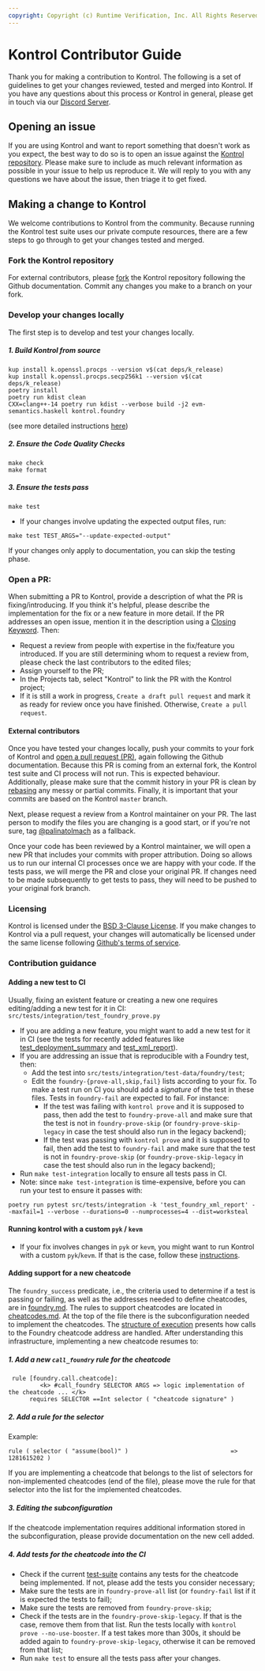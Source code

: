 ```yaml
---
copyright: Copyright (c) Runtime Verification, Inc. All Rights Reserved.
---
```


# Kontrol Contributor Guide

Thank you for making a contribution to Kontrol.
The following is a set of guidelines to get your changes reviewed, tested and merged into Kontrol. If you have any questions about this process or Kontrol in general, please get in touch via our [Discord Server](https://discord.com/invite/CurfmXNtbN).

## Opening an issue

If you are using Kontrol and want to report something that doesn't work as you expect, the best way to do so is to open an issue against the [Kontrol repository](https://github.com/runtimeverification/kontrol).
Please make sure to include as much relevant information as possible in your issue to help us reproduce it. We will reply to you with any questions we have about the issue, then triage it to get fixed.

## Making a change to Kontrol

We welcome contributions to Kontrol from the community. Because running the Kontrol test suite uses our private compute resources, there are a few steps to go through to get your changes tested and merged.

### Fork the Kontrol repository

For external contributors, please [fork](https://docs.github.com/en/pull-requests/collaborating-with-pull-requests/working-with-forks/fork-a-repo) the Kontrol repository following the Github documentation. Commit any changes you make to a branch on your fork.

### Develop your changes locally

The first step is to develop and test your changes locally.

##### 1. Build Kontrol from source
```
kup install k.openssl.procps --version v$(cat deps/k_release)
kup install k.openssl.procps.secp256k1 --version v$(cat deps/k_release)
poetry install
poetry run kdist clean
CXX=clang++-14 poetry run kdist --verbose build -j2 evm-semantics.haskell kontrol.foundry
```
(see more detailed instructions [here](https://github.com/runtimeverification/kontrol?tab=readme-ov-file#build-from-source))

##### 2. Ensure the Code Quality Checks
```
make check
make format
```
##### 3. Ensure the tests pass
```
make test
```
- If your changes involve updating the expected output files, run:
```
make test TEST_ARGS="--update-expected-output"
```

If your changes only apply to documentation, you can skip the testing phase.

### Open a PR:
When submitting a PR to Kontrol, provide a description of what the PR is fixing/introducing. If you think it's helpful, please describe the implementation for the fix or a new feature in more detail. If the PR addresses an open issue, mention it in the description using a [Closing Keyword](https://docs.github.com/en/issues/tracking-your-work-with-issues/linking-a-pull-request-to-an-issue). Then:
  - Request a review from people with expertise in the fix/feature you introduced. If you are still determining whom to request a review from, please check the last contributors to the edited files;
  - Assign yourself to the PR;
  - In the Projects tab, select "Kontrol" to link the PR with the Kontrol project;
  - If it is still a work in progress, `Create a draft pull request` and mark it as ready for review once you have finished. Otherwise, `Create a pull request`. 

#### External contributors
Once you have tested your changes locally, push your commits to your fork of Kontrol and [open a pull request (PR)](https://docs.github.com/en/pull-requests/collaborating-with-pull-requests/proposing-changes-to-your-work-with-pull-requests/about-pull-requests), again following the Github documentation. Because this PR is coming from an external fork, the Kontrol test suite and CI process will not run. This is expected behaviour. Additionally, please make sure that the commit history in your PR is clean by [rebasing](https://docs.github.com/en/get-started/using-git/about-git-rebase) any messy or partial commits. Finally, it is important that your commits are based on the Kontrol `master` branch.

Next, please request a review from a Kontrol maintainer on your PR. The last person to modify the files you are changing is a good start, or if you're not sure, tag [@palinatolmach](https://github.com/palinatolmach) as a fallback.

Once your code has been reviewed by a Kontrol maintainer, we will open a new PR that includes your commits with proper attribution. Doing so allows us to run our internal CI processes once we are happy with your code. If the tests pass, we will merge the PR and close your original PR. If changes need to be made subsequently to get tests to pass, they will need to be pushed to your original fork branch.

### Licensing

Kontrol is licensed under the [BSD 3-Clause License](https://github.com/runtimeverification/kontrol/blob/master/LICENSE). If you make changes to Kontrol via a pull request, your changes will automatically be licensed under the same license following [Github's terms of service](https://docs.github.com/en/site-policy/github-terms/github-terms-of-service#6-contributions-under-repository-license).

### Contribution guidance

#### Adding a new test to CI
  Usually, fixing an existent feature or creating a new one requires editing/adding a new test for it in CI:  `src/tests/integration/test_foundry_prove.py`
  - If you are adding a new feature, you might want to add a new test for it in CI (see the tests for recently added features like [test_deployment_summary](https://github.com/runtimeverification/kontrol/blob/0c18ea7e846f9278624007c8072326d1ea1f95df/src/tests/integration/test_foundry_prove.py#L603) and [test_xml_report](https://github.com/runtimeverification/kontrol/blob/0c18ea7e846f9278624007c8072326d1ea1f95df/src/tests/integration/test_foundry_prove.py#L743)).
  - If you are addressing an issue that is reproducible with a Foundry test, then:
    - Add the test into `src/tests/integration/test-data/foundry/test`;
    - Edit the `foundry-{prove-all,skip,fail}` lists according to your fix. To make a test run on CI you should add a _signature_ of the test in these files. Tests in `foundry-fail` are expected to fail. For instance:
      - If the test was failing with `kontrol prove` and it is supposed to pass, then add the test to `foundry-prove-all` and make sure that the test is not in `foundry-prove-skip` (or `foundry-prove-skip-legacy` in case the test should also run in the legacy backend);
      - If the test was passing with `kontrol prove` and it is supposed to fail, then add the test to `foundry-fail` and make sure that the test is not in `foundry-prove-skip` (or `foundry-prove-skip-legacy` in case the test should also run in the legacy backend);
  - Run `make test-integration` locally to ensure all tests pass in CI.
  - Note: since `make test-integration` is time-expensive, before you can run your test to ensure it passes with: 
```
poetry run pytest src/tests/integration -k 'test_foundry_xml_report' --maxfail=1 --verbose --durations=0 --numprocesses=4 --dist=worksteal
```

#### Running kontrol with a custom `pyk` / `kevm`
- If your fix involves changes in `pyk` or `kevm`, you might want to run Kontrol with a custom `pyk`/`kevm`. If that is the case, follow these [instructions](https://github.com/runtimeverification/kontrol/issues/319).

#### Adding support for a new cheatcode
The `foundry_success` predicate, i.e., the criteria used to determine if a test is passing or failing, as well as the addresses needed to define cheatcodes, are in [foundry.md](https://github.com/runtimeverification/kontrol/blob/master/src/kontrol/kdist/foundry.md).  The rules to support cheatcodes are located in [cheatcodes.md](https://github.com/runtimeverification/kontrol/blob/master/src/kontrol/kdist/cheatcodes.md). At the top of the file there is the subconfiguration needed to implement the cheatcodes. The [structure of execution](https://github.com/runtimeverification/kontrol/blob/master/src/kontrol/kdist/cheatcodes.md#structure-of-execution) presents how calls to the Foundry cheatcode address are handled. After understanding this infrastructure, implementing a new cheatcode resumes to:
##### 1. Add a new `call_foundry` rule for the cheatcode
```k
 rule [foundry.call.cheatcode]:
         <k> #call_foundry SELECTOR ARGS => logic implementation of the cheatcode ... </k>
      requires SELECTOR ==Int selector ( "cheatcode signature" )
```

##### 2. Add a rule for the selector
Example:
```k
rule ( selector ( "assume(bool)" )                             => 1281615202 )
```
If you are implementing a cheatcode that belongs to the list of selectors for non-implemented cheatcodes (end of the file), please move the rule for that selector into the list for the implemented cheatcodes.

##### 3. Editing the subconfiguration
If the cheatcode implementation requires additional information stored in the subconfiguration, please provide documentation on the new cell added. 

##### 4. Add tests for the cheatcode into the CI
- Check if the current [test-suite](https://github.com/runtimeverification/kontrol/tree/master/src/tests/integration/test-data/foundry/test) contains any tests for the cheatcode being implemented. If not, please add the tests you consider necessary;
- Make sure the tests are in `foundry-prove-all` list (or `foundry-fail` list if it is expected the tests to fail);
- Make sure the tests are removed from `foundry-prove-skip`;
- Check if the tests are in the `foundry-prove-skip-legacy`. If that is the case, remove them from that list. Run the tests locally with `kontrol prove --no-use-booster`. If a test takes more than 300s, it should be added again to `foundry-prove-skip-legacy`, otherwise it can be removed from that list;
- Run `make test` to ensure all the tests pass after your changes.
